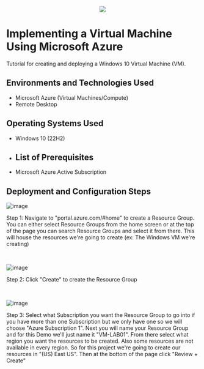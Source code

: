 <p align="center">
<img src="https://i.imgur.com/G9fOPue.png"/>
</p>


<h1>Implementing a Virtual Machine Using Microsoft Azure</h1>
Tutorial for creating and deploying a Windows 10 Virtual Machine (VM).<br />


<h2>Environments and Technologies Used</h2>

- Microsoft Azure (Virtual Machines/Compute)
- Remote Desktop

<h2>Operating Systems Used </h2>

- Windows 10 (22H2)

- <h2>List of Prerequisites</h2>

- Microsoft Azure Active Subscription


<h2>Deployment and Configuration Steps</h2>

![image](https://github.com/marcusjonesIT/configure-vm/assets/174873189/bfbfca8f-f77c-4204-8060-118a504a16a8)
<p>
Step 1: Navigate to "portal.azure.com/#home" to create a Resource Group. You can either select Resource Groups from the home screen or at the top of the page you can search Resource Groups and select it from there. This will house the resources we're going to create (ex: The Windows VM we're creating)
</p>
<br />

![image](https://github.com/marcusjonesIT/configure-vm/assets/174873189/38f4bb16-d3f8-4ce0-8325-66635733413f)
<p>
Step 2: Click "Create" to create the Resource Group
</p>
<br />

![image](https://github.com/marcusjonesIT/configure-vm/assets/174873189/0cea2614-59db-4382-bd5f-e47c49f1c6fc)
<p>
Step 3: Select what Subscription you want the Resource Group to go into if you have more than one Subscription but we only have one so we will choose "Azure Subscription 1". Next you will name your Resource Group and for this Demo we'll just name it "VM-LAB01". From there select what region you want the resources to be created. Also some resources are not available in every region. So for this project we're going to create our resources in "(US) East US". Then at the bottom of the page click "Review + Create"
</p>
<br />







